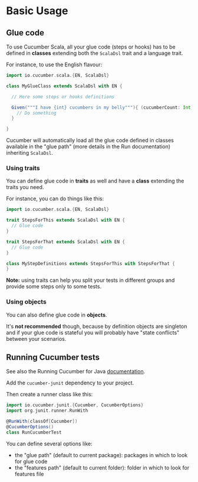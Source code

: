 # Basic Usage

## Glue code

To use Cucumber Scala, all your glue code (steps or hooks) has to be defined in **classes** extending both the `ScalaDsl` trait and a language trait.

For instance, to use the English flavour:
```scala
import io.cucumber.scala.{EN, ScalaDsl}

class MyGlueClass extends ScalaDsl with EN {

  // Here some steps or hooks definitions

  Given("""I have {int} cucumbers in my belly"""){ (cucumberCount: Int) =>
    // Do something    
  }

}
```

Cucumber will automatically load all the glue code defined in classes available in the "glue path" (more details in the Run documentation) inheriting `ScalaDsl`.

### Using traits

You can define glue code in **traits** as well and have a **class** extending the traits you need.

For instance, you can do things like this:
```scala
import io.cucumber.scala.{EN, ScalaDsl}

trait StepsForThis extends ScalaDsl with EN {
  // Glue code
}

trait StepsForThat extends ScalaDsl with EN {
  // Glue code
}

class MyStepDefinitions extends StepsForThis with StepsForThat {
}
```

**Note:** using traits can help you split your tests in different groups and provide some steps only to some tests.

### Using objects

You can also define glue code in **objects**.

It's **not recommended** though, because by definition objects are singleton and if your glue code is stateful you will probably have "state conflicts" between your scenarios.

## Running Cucumber tests

See also the Running Cucumber for Java [documentation](https://docs.cucumber.io/docs/cucumber/api/#running-cucumber).

Add the `cucumber-junit` dependency to your project.

Then create a runner class like this:
```scala
import io.cucumber.junit.{Cucumber, CucumberOptions}
import org.junit.runner.RunWith

@RunWith(classOf[Cucumber])
@CucumberOptions()
class RunCucumberTest
```

You can define several options like:
- the "glue path" (default to current package): packages in which to look for glue code
- the "features path" (default to current folder): folder in which to look for features file
